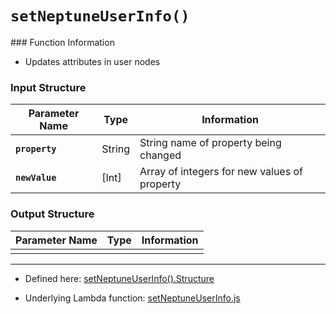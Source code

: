 # `setNeptuneUserInfo()`

### Function Information

- Updates attributes in user nodes

### Input Structure

| Parameter Name | Type | Information |
| ----------- | ----------- | ----------- |
| **`property`** | String | String name of property being changed |
|**`newValue`**| [Int] | Array of integers for new values of property |

### Output Structure

| Parameter Name | Type | Information
| ----------- | ----------- | ----------- |
| |||

___

- Defined here: [setNeptuneUserInfo().Structure](https://github.com/bracketengineering/quick-meals/blob/2d5008af9118de94462c417512302639d0137e27/app/apiScripts/apiCalls/apiCaller.js#L178)

- Underlying Lambda function: [setNeptuneUserInfo.js]()